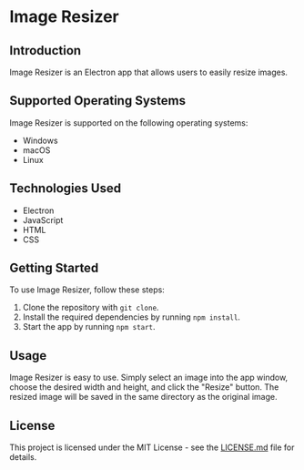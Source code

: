 # Image Resizer

## Introduction

Image Resizer is an Electron app that allows users to easily resize images.

## Supported Operating Systems

Image Resizer is supported on the following operating systems:

- Windows
- macOS
- Linux

## Technologies Used

- Electron
- JavaScript
- HTML
- CSS

## Getting Started

To use Image Resizer, follow these steps:

1. Clone the repository with `git clone`.
2. Install the required dependencies by running `npm install`.
3. Start the app by running `npm start`.

## Usage

Image Resizer is easy to use. Simply select an image into the app window, choose the desired width and height,
and click the "Resize" button. The resized image will be saved in the same directory as the original image.

## License

This project is licensed under the MIT License - see the [LICENSE.md](LICENSE.md) file for details.

